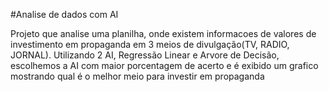 #Analise de dados com AI

Projeto que analise uma planilha, onde existem informacoes de valores de investimento em propaganda em 3 meios de divulgação(TV, RADIO, JORNAL).
Utilizando 2 AI, Regressão Linear e Arvore de Decisão, escolhemos a AI com maior porcentagem de acerto e é exibido um grafico mostrando qual é o melhor meio para investir em propaganda
